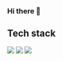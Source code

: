 ### Hi there 👋

## Tech stack
<img src="https://img.shields.io/badge/React-61DAFB?style=round-square&logo=React&logoColor=black"/> 
<img src="https://img.shields.io/badge/JavaScript-F7DF1E?style=round-square&logo=javascript&logoColor=black"/> 
<img src="https://img.shields.io/badge/TypeScript-3178C6?style=round-square&logo=typescript&logoColor=white"/>



<!--
**azureun/azureun** is a ✨ _special_ ✨ repository because its `README.md` (this file) appears on your GitHub profile.

Here are some ideas to get you started:

- 🔭 I’m currently working on ...
- 🌱 I’m currently learning ...
- 👯 I’m looking to collaborate on ...
- 🤔 I’m looking for help with ...
- 💬 Ask me about ...
- 📫 How to reach me: ...
- 😄 Pronouns: ...
- ⚡ Fun fact: ...
-->
